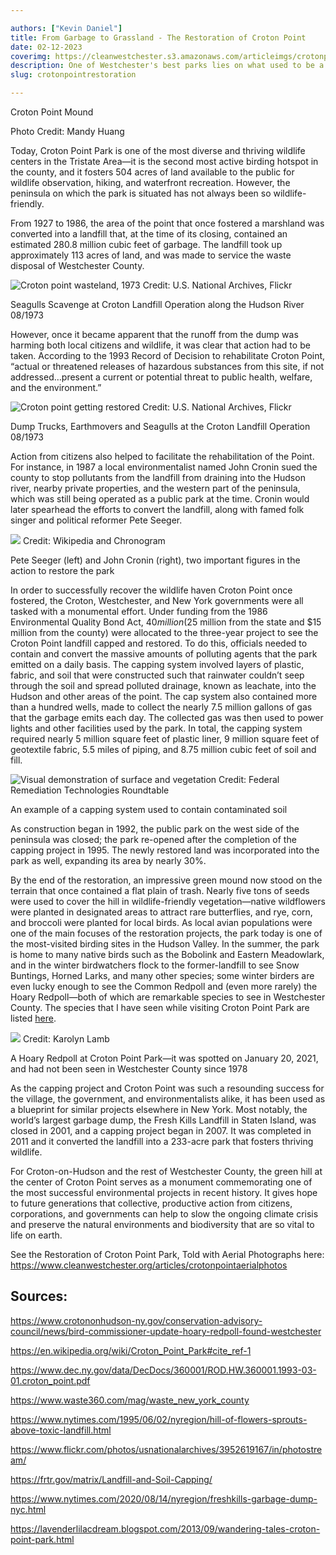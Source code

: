 ```yaml
---

authors: ["Kevin Daniel"]
title: From Garbage to Grassland - The Restoration of Croton Point
date: 02-12-2023
coverimg: https://cleanwestchester.s3.amazonaws.com/articleimgs/crotonpointrestoration-6.jpg
description: One of Westchester's best parks lies on what used to be a landfill. Here's how the transition was made.
slug: crotonpointrestoration

---
```

Croton Point Mound

Photo Credit: Mandy Huang



Today, Croton Point Park is one of the most diverse and thriving wildlife centers in the Tristate Area—it is the second most active birding hotspot in the county, and it fosters 504 acres of land available to the public for wildlife observation, hiking, and waterfront recreation. However, the peninsula on which the park is situated has not always been so wildlife-friendly.

From 1927 to 1986, the area of the point that once fostered a marshland was converted into a landfill that, at the time of its closing, contained an estimated 280.8 million cubic feet of garbage. The landfill took up approximately 113 acres of land, and was made to service the waste disposal of Westchester County.

![Croton point wasteland, 1973](https://cleanwestchester.s3.amazonaws.com/articleimgs/crotonpointrestoration-5.jpg)
Credit: U.S. National Archives, Flickr

Seagulls Scavenge at Croton Landfill Operation along the Hudson River 08/1973

However, once it became apparent that the runoff from the dump was harming both local citizens and wildlife, it was clear that action had to be taken. According to the 1993 Record of Decision to rehabilitate Croton Point, “actual or threatened releases of hazardous substances from this site, if not addressed…present a current or potential threat to public health, welfare, and the environment.”

![Croton point getting restored](https://cleanwestchester.s3.amazonaws.com/articleimgs/crotonpointrestoration-4.jpg)
Credit: U.S. National Archives, Flickr

Dump Trucks, Earthmovers and Seagulls at the Croton Landfill Operation 08/1973

Action from citizens also helped to facilitate the rehabilitation of the Point. For instance, in 1987 a local environmentalist named John Cronin sued the county to stop pollutants from the landfill from draining into the Hudson river, nearby private properties, and the western part of the peninsula, which was still being operated as a public park at the time. Cronin would later spearhead the efforts to convert the landfill, along with famed folk singer and political reformer Pete Seeger.


![](https://cleanwestchester.s3.amazonaws.com/articleimgs/crotonpointrestoration-3.jpg)
Credit: Wikipedia and Chronogram

Pete Seeger (left) and John Cronin (right), two important figures in the action to restore the park

In order to successfully recover the wildlife haven Croton Point once fostered, the Croton, Westchester, and New York governments were all tasked with a monumental effort. Under funding from the 1986 Environmental Quality Bond Act, $40 million ($25 million from the state and $15 million from the county) were allocated to the three-year project to see the Croton Point landfill capped and restored. To do this, officials needed to contain and convert the massive amounts of polluting agents that the park emitted on a daily basis. The capping system involved layers of plastic, fabric, and soil that were constructed such that rainwater couldn’t seep through the soil and spread polluted drainage, known as leachate, into the Hudson and other areas of the point. The cap system also contained more than a hundred wells, made to collect the nearly 7.5 million gallons of gas that the garbage emits each day. The collected gas was then used to power lights and other facilities used by the park. In total, the capping system required nearly 5 million square feet of plastic liner, 9 million square feet of geotextile fabric, 5.5 miles of piping, and 8.75 million cubic feet of soil and fill.


![Visual demonstration of surface and vegetation](https://cleanwestchester.s3.amazonaws.com/articleimgs/crotonpointrestoration-2.jpg)
Credit: Federal Remediation Technologies Roundtable

An example of a capping system used to contain contaminated soil

As construction began in 1992, the public park on the west side of the peninsula was closed; the park re-opened after the completion of the capping project in 1995. The newly restored land was incorporated into the park as well, expanding its area by nearly 30%.

By the end of the restoration, an impressive green mound now stood on the terrain that once contained a flat plain of trash. Nearly five tons of seeds were used to cover the hill in wildlife-friendly vegetation—native wildflowers were planted in designated areas to attract rare butterflies, and rye, corn, and broccoli were planted for local birds. As local avian populations were one of the main focuses of the restoration projects, the park today is one of the most-visited birding sites in the Hudson Valley. In the summer, the park is home to many native birds such as the Bobolink and Eastern Meadowlark, and in the winter birdwatchers flock to the former-landfill to see Snow Buntings, Horned Larks, and many other species; some winter birders are even lucky enough to see the Common Redpoll and (even more rarely) the Hoary Redpoll—both of which are remarkable species to see in Westchester County. The species that I have seen while visiting Croton Point Park are listed [here](https://drive.google.com/file/d/1gaIfPoV6yNmX01K2WiNlSOOlLhqL-LAR/view).

![](https://cleanwestchester.s3.amazonaws.com/articleimgs/crotonpointrestoration-1.jpg)
Credit: Karolyn Lamb

A Hoary Redpoll at Croton Point Park—it was spotted on January 20, 2021, and had not been seen in Westchester County since 1978

As the capping project and Croton Point was such a resounding success for the village, the government, and environmentalists alike, it has been used as a blueprint for similar projects elsewhere in New York. Most notably, the world’s largest garbage dump, the Fresh Kills Landfill in Staten Island, was closed in 2001, and a capping project began in 2007. It was completed in 2011 and it converted the landfill into a 233-acre park that fosters thriving wildlife.

For Croton-on-Hudson and the rest of Westchester County, the green hill at the center of Croton Point serves as a monument commemorating one of the most successful environmental projects in recent history. It gives hope to future generations that collective, productive action from citizens, corporations, and governments can help to slow the ongoing climate crisis and preserve the natural environments and biodiversity that are so vital to life on earth.

See the Restoration of Croton Point Park, Told with Aerial Photographs here: https://www.cleanwestchester.org/articles/crotonpointaerialphotos

## Sources:

https://www.crotononhudson-ny.gov/conservation-advisory-council/news/bird-commissioner-update-hoary-redpoll-found-westchester

https://en.wikipedia.org/wiki/Croton_Point_Park#cite_ref-1

https://www.dec.ny.gov/data/DecDocs/360001/ROD.HW.360001.1993-03-01.croton_point.pdf

https://www.waste360.com/mag/waste_new_york_county

https://www.nytimes.com/1995/06/02/nyregion/hill-of-flowers-sprouts-above-toxic-landfill.html

https://www.flickr.com/photos/usnationalarchives/3952619167/in/photostream/

https://frtr.gov/matrix/Landfill-and-Soil-Capping/

https://www.nytimes.com/2020/08/14/nyregion/freshkills-garbage-dump-nyc.html

https://lavenderlilacdream.blogspot.com/2013/09/wandering-tales-croton-point-park.html
